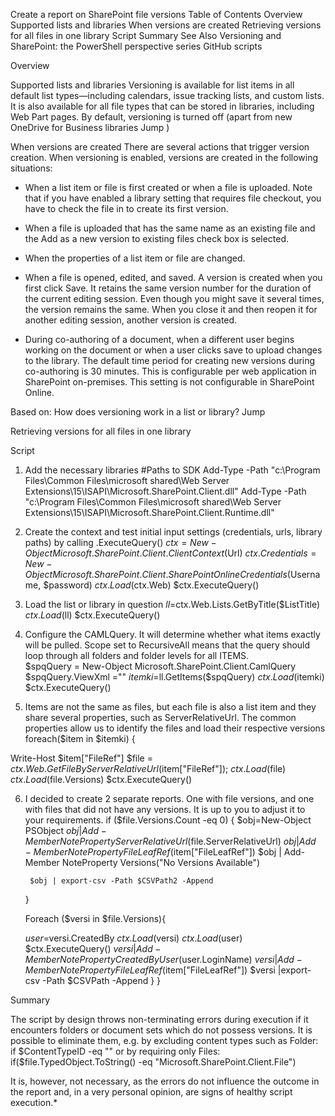 Create a report on SharePoint file versions
Table of Contents
Overview
Supported lists and libraries
When versions are created
Retrieving versions for all files in one library
Script
Summary
See Also
Versioning and SharePoint: the PowerShell perspective series
GitHub scripts


Overview

Supported lists and libraries
Versioning is available for list items in all default list types—including calendars, issue tracking lists, and custom lists. It is also available for all file types that can be stored in libraries, including Web Part pages. By default, versioning is turned off (apart from new OneDrive for Business libraries  Jump )

When versions are created
There are several actions that trigger version creation. When versioning is enabled, versions are created in the following situations:

* When a list item or file is first created or when a file is uploaded. Note that if you have enabled a library setting that requires file checkout, you have to check the file in to create its first version.

* When a file is uploaded that has the same name as an existing file and the Add as a new version to existing files check box is selected.

* When the properties of a list item or file are changed.

* When a file is opened, edited, and saved. A version is created when you first click Save. It retains the same version number for the duration of the current editing session. Even though you might save it several times, the version remains the same. When you close it and then reopen it for another editing session, another version is created.

* During co-authoring of a document, when a different user begins working on the document or when a user clicks save to upload changes to the library. The default time period for creating new versions during co-authoring is 30 minutes. This is configurable per web application in SharePoint on-premises. This setting is not configurable in SharePoint Online.

Based on: How does versioning work in a list or library? Jump

Retrieving versions for all files in one library

Script

1. Add the necessary libraries
#Paths to SDK
Add-Type -Path "c:\Program Files\Common Files\microsoft shared\Web Server Extensions\15\ISAPI\Microsoft.SharePoint.Client.dll" 
Add-Type -Path "c:\Program Files\Common Files\microsoft shared\Web Server Extensions\15\ISAPI\Microsoft.SharePoint.Client.Runtime.dll" 

2. Create the context and test initial input settings (credentials, urls, library paths) by calling .ExecuteQuery()
$ctx=New-Object Microsoft.SharePoint.Client.ClientContext($Url)
$ctx.Credentials = New-Object Microsoft.SharePoint.Client.SharePointOnlineCredentials($Username, $password)
$ctx.Load($ctx.Web)
$ctx.ExecuteQuery()

3. Load the list or library in question
$ll=$ctx.Web.Lists.GetByTitle($ListTitle)
$ctx.Load($ll)
$ctx.ExecuteQuery()

4. Configure the CAMLQuery. It will determine whether what items exactly will be pulled. Scope set to RecursiveAll means that the query should loop through all folders and folder levels for all ITEMS.  
$spqQuery = New-Object Microsoft.SharePoint.Client.CamlQuery
$spqQuery.ViewXml ="<View Scope='RecursiveAll' />"
$itemki=$ll.GetItems($spqQuery)
$ctx.Load($itemki)
$ctx.ExecuteQuery()

5. Items are not the same as files, but each file is also a list item and they share several properties, such as ServerRelativeUrl. The common properties allow us to identify the files and load their respective versions 
foreach($item in $itemki)
 {
 
 Write-Host $item["FileRef"]
 $file =
       $ctx.Web.GetFileByServerRelativeUrl($item["FileRef"]);
       $ctx.Load($file)
       $ctx.Load($file.Versions)
       $ctx.ExecuteQuery()

6. I decided to create 2 separate reports. One with file versions, and one with files that did not have any versions. It is up to you to adjust it to your requirements.
    if ($file.Versions.Count -eq 0)
      {
        $obj=New-Object PSObject
        $obj | Add-Member NoteProperty ServerRelativeUrl($file.ServerRelativeUrl)
        $obj | Add-Member NoteProperty FileLeafRef($item["FileLeafRef"])
        $obj | Add-Member NoteProperty Versions("No Versions Available")
 
        $obj | export-csv -Path $CSVPath2 -Append
      }
 
 
      Foreach ($versi in $file.Versions){
 
      $user=$versi.CreatedBy
      $ctx.Load($versi)
      $ctx.Load($user)
      $ctx.ExecuteQuery()
      $versi | Add-Member NoteProperty CreatedByUser($user.LoginName)
      $versi | Add-Member NoteProperty FileLeafRef($item["FileLeafRef"])
       $versi |export-csv -Path $CSVPath -Append
                  }
}

Summary

The script by design throws non-terminating errors during execution if it encounters folders or document sets which do not possess versions. It is possible to eliminate them, e.g. by excluding content types such as Folder:
if $ContentTypeID -eq ""
or by requiring only Files:
if($file.TypedObject.ToString() -eq "Microsoft.SharePoint.Client.File")

It is, however, not necessary, as the errors do not influence the outcome in the report and, in a very personal opinion, are signs of healthy script execution.* 
